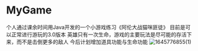 # MyGame
个人通过课余时间用Java开发的一个小游戏练习《阿伦大战猫咪匪徒》
目前是可以正常进行游玩的3.0版本
英雄只有一次生命，游戏的主要玩法是尽可能的存活下来，而不是击倒更多的敌人
今后计划增加道具功能与生命功能
![1645776855(1)](https://user-images.githubusercontent.com/89558774/155682338-c9443f31-59da-4e20-bf87-1f2d805a10e3.jpg)
